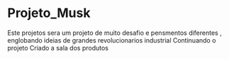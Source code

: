 # Projeto_Musk
Este projetos sera um projeto de muito desafio e pensmentos diferentes , englobando ideias de grandes revolucionarios industrial
Continuando o projeto
Criado a sala dos produtos 
